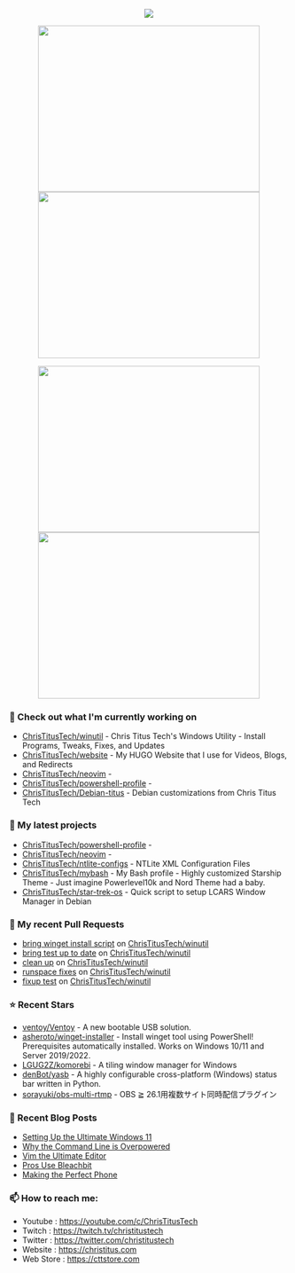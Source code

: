 <p align="center"><a href="https://github.com/anuraghazra/github-readme-stats">
  <img align="center" src="https://github-readme-stats.vercel.app/api?username=ChrisTitusTech&show_icons=true&theme=tokyonight" />
</a></p>

<p align="center"><a href="https://wakatime.com/@christitustech">
  <img align="center" width="400" height="300" src="https://wakatime.com/share/@christitustech/4c17a227-eb23-48c5-a2f1-492e5538842c.svg" />
</a>
<a href="https://wakatime.com/@christitustech">
  <img align="center" width="400" height="300" src="https://wakatime.com/share/@christitustech/57160975-2111-472e-bc92-f390b42053b3.svg" />
</a></p>

<p align="center"><a href="https://wakatime.com/@christitustech">
  <img align="center" width="400" height="300" src="https://wakatime.com/share/@christitustech/b7d6c245-11dd-4802-a2dd-8ff0fd915324.svg" />
</a>
<a href="https://wakatime.com/@christitustech">
  <img align="center" width="400" height="300" src="https://wakatime.com/share/@christitustech/29475f0b-8d50-47b4-aaf5-f96bdcab9d0d.svg" />
</a></p>

### 👷 Check out what I'm currently working on

- [ChrisTitusTech/winutil](https://github.com/ChrisTitusTech/winutil) - Chris Titus Tech&#39;s Windows Utility - Install Programs, Tweaks, Fixes, and Updates
- [ChrisTitusTech/website](https://github.com/ChrisTitusTech/website) - My HUGO Website that I use for Videos, Blogs, and Redirects
- [ChrisTitusTech/neovim](https://github.com/ChrisTitusTech/neovim) - 
- [ChrisTitusTech/powershell-profile](https://github.com/ChrisTitusTech/powershell-profile) - 
- [ChrisTitusTech/Debian-titus](https://github.com/ChrisTitusTech/Debian-titus) - Debian customizations from Chris Titus Tech
### 🌱 My latest projects

- [ChrisTitusTech/powershell-profile](https://github.com/ChrisTitusTech/powershell-profile) - 
- [ChrisTitusTech/neovim](https://github.com/ChrisTitusTech/neovim) - 
- [ChrisTitusTech/ntlite-configs](https://github.com/ChrisTitusTech/ntlite-configs) - NTLite XML Configuration Files
- [ChrisTitusTech/mybash](https://github.com/ChrisTitusTech/mybash) - My Bash profile - Highly customized Starship Theme - Just imagine Powerlevel10k and Nord Theme had a baby.
- [ChrisTitusTech/star-trek-os](https://github.com/ChrisTitusTech/star-trek-os) - Quick script to setup LCARS Window Manager in Debian
### 🔨 My recent Pull Requests

- [bring winget install script](https://github.com/ChrisTitusTech/winutil/pull/302) on [ChrisTitusTech/winutil](https://github.com/ChrisTitusTech/winutil)
- [bring test up to date](https://github.com/ChrisTitusTech/winutil/pull/295) on [ChrisTitusTech/winutil](https://github.com/ChrisTitusTech/winutil)
- [clean up](https://github.com/ChrisTitusTech/winutil/pull/290) on [ChrisTitusTech/winutil](https://github.com/ChrisTitusTech/winutil)
- [runspace fixes](https://github.com/ChrisTitusTech/winutil/pull/288) on [ChrisTitusTech/winutil](https://github.com/ChrisTitusTech/winutil)
- [fixup test](https://github.com/ChrisTitusTech/winutil/pull/284) on [ChrisTitusTech/winutil](https://github.com/ChrisTitusTech/winutil)
### ⭐ Recent Stars

- [ventoy/Ventoy](https://github.com/ventoy/Ventoy) - A new bootable USB solution.
- [asheroto/winget-installer](https://github.com/asheroto/winget-installer) - Install winget tool using PowerShell! Prerequisites automatically installed. Works on Windows 10/11 and Server 2019/2022.
- [LGUG2Z/komorebi](https://github.com/LGUG2Z/komorebi) - A tiling window manager for Windows
- [denBot/yasb](https://github.com/denBot/yasb) - A highly configurable cross-platform (Windows) status bar written in Python.
- [sorayuki/obs-multi-rtmp](https://github.com/sorayuki/obs-multi-rtmp) - OBS ≧ 26.1用複数サイト同時配信プラグイン
### 📰 Recent Blog Posts

- [Setting Up the Ultimate Windows 11](https://christitus.com/setting-up-the-ultimate-windows-11/)
- [Why the Command Line is Overpowered](https://christitus.com/why-the-cli-is-op/)
- [Vim the Ultimate Editor](https://christitus.com/vim-the-ultimate-editor/)
- [Pros Use Bleachbit](https://christitus.com/pros-use-bleachbit/)
- [Making the Perfect Phone](https://christitus.com/making-the-perfect-phone/)
### 📫 How to reach me:
  - Youtube   : <https://youtube.com/c/ChrisTitusTech>
  - Twitch    : <https://twitch.tv/christitustech>
  - Twitter   : <https://twitter.com/christitustech>
  - Website   : <https://christitus.com>
  - Web Store : <https://cttstore.com>
